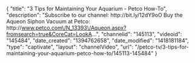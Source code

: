 {
    "title": "3 Tips for Maintaining Your Aquarium - Petco How-To",
    "description": "Subscribe to our channel: http:\/\/bit.ly\/12dY9oO Buy the Aqueon Siphon Vacuum at Petco: http:\/\/www.petco.com\/N_13393\/Aqueon.aspx?fromsearch=true&CoreCat=LookA...",
    "channelid": "145113",
    "videoid": "145484",
    "date_created": "1394762658",
    "date_modified": "1418181184",
    "type": "captivate",
    "layout": "channelVideo",
    "url": "\/petco-tv\/3-tips-for-maintaining-your-aquarium-petco-how-to\/145113-145484"
}
